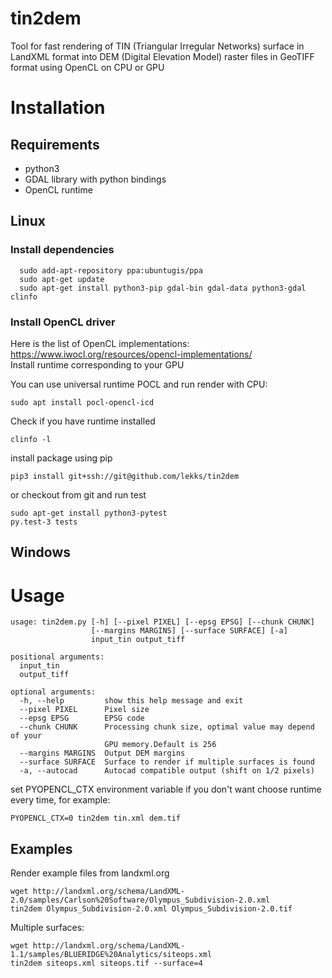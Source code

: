 # tin2dem
Tool for fast rendering of TIN (Triangular Irregular Networks) surface in LandXML format into DEM (Digital Elevation Model) raster files in GeoTIFF format using OpenCL on CPU or GPU

# Installation

## Requirements
 - python3
 - GDAL library with python bindings
 - OpenCL runtime
 
## Linux
### Install dependencies
```console
  sudo add-apt-repository ppa:ubuntugis/ppa
  sudo apt-get update
  sudo apt-get install python3-pip gdal-bin gdal-data python3-gdal clinfo
``` 


### Install OpenCL driver 
Here is the list of OpenCL implementations: https://www.iwocl.org/resources/opencl-implementations/  
Install runtime corresponding to your GPU

You can use universal runtime POCL and run render with CPU:
```console
sudo apt install pocl-opencl-icd
```
Check if you have runtime installed
```console
clinfo -l
```

install package using pip

```console
pip3 install git+ssh://git@github.com/lekks/tin2dem
```

or checkout from git and run test
```console
sudo apt-get install python3-pytest
py.test-3 tests
```
## Windows

# Usage
```
usage: tin2dem.py [-h] [--pixel PIXEL] [--epsg EPSG] [--chunk CHUNK]
                  [--margins MARGINS] [--surface SURFACE] [-a]
                  input_tin output_tiff

positional arguments:
  input_tin
  output_tiff

optional arguments:
  -h, --help         show this help message and exit
  --pixel PIXEL      Pixel size
  --epsg EPSG        EPSG code
  --chunk CHUNK      Processing chunk size, optimal value may depend of your
                     GPU memory.Default is 256
  --margins MARGINS  Output DEM margins
  --surface SURFACE  Surface to render if multiple surfaces is found
  -a, --autocad      Autocad compatible output (shift on 1/2 pixels)
```
set PYOPENCL_CTX environment variable if you don't want choose runtime every time,
for example:
``` 
PYOPENCL_CTX=0 tin2dem tin.xml dem.tif
```
## Examples
Render example files from landxml.org
```console
wget http://landxml.org/schema/LandXML-2.0/samples/Carlson%20Software/Olympus_Subdivision-2.0.xml
tin2dem Olympus_Subdivision-2.0.xml Olympus_Subdivision-2.0.tif
```
Multiple surfaces:
```console
wget http://landxml.org/schema/LandXML-1.1/samples/BLUERIDGE%20Analytics/siteops.xml
tin2dem siteops.xml siteops.tif --surface=4
```
